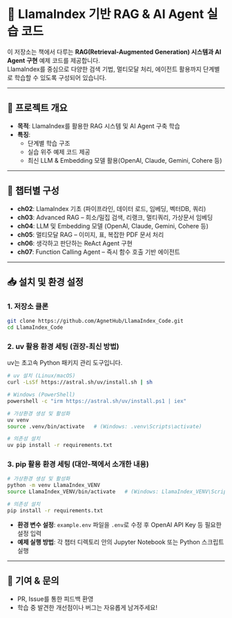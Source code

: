 # 📘 LlamaIndex 기반 RAG & AI Agent 실습 코드

이 저장소는 책에서 다루는 **RAG(Retrieval-Augmented Generation) 시스템과 AI Agent 구현** 예제 코드를 제공합니다.  
LlamaIndex를 중심으로 다양한 검색 기법, 멀티모달 처리, 에이전트 활용까지 단계별로 학습할 수 있도록 구성되어 있습니다.  

---

## 🚀 프로젝트 개요
- **목적**: LlamaIndex를 활용한 RAG 시스템 및 AI Agent 구축 학습  
- **특징**:
  - 단계별 학습 구조
  - 실습 위주 예제 코드 제공
  - 최신 LLM & Embedding 모델 활용(OpenAI, Claude, Gemini, Cohere 등)

---

## 📂 챕터별 구성
- **ch02**: LlamaIndex 기초 (파이프라인, 데이터 로드, 임베딩, 벡터DB, 쿼리)  
- **ch03**: Advanced RAG – 희소/밀집 검색, 리랭크, 멀티쿼리, 가상문서 임베딩  
- **ch04**: LLM 및 Embedding 모델 (OpenAI, Claude, Gemini, Cohere 등)  
- **ch05**: 멀티모달 RAG – 이미지, 표, 복잡한 PDF 문서 처리  
- **ch06**: 생각하고 판단하는 ReAct Agent 구현  
- **ch07**: Function Calling Agent – 즉시 함수 호출 기반 에이전트  

---

## 📥 설치 및 환경 설정

### 1. 저장소 클론
```bash
git clone https://github.com/AgnetHub/LlamaIndex_Code.git
cd LlamaIndex_Code
```

### 2. uv 활용 환경 세팅 (권장-최신 방법)
uv는 초고속 Python 패키지 관리 도구입니다.

```bash
# uv 설치 (Linux/macOS)
curl -LsSf https://astral.sh/uv/install.sh | sh
```

```bash
# Windows (PowerShell)
powershell -c "irm https://astral.sh/uv/install.ps1 | iex"
```

```bash
# 가상환경 생성 및 활성화
uv venv
source .venv/bin/activate   # (Windows: .venv\Scripts\activate)
```

```bash
# 의존성 설치
uv pip install -r requirements.txt
```

### 3. pip 활용 환경 세팅 (대안-책에서 소개한 내용)

```bash
# 가상환경 생성 및 활성화
python -m venv LlamaIndex_VENV
source LlamaIndex_VENV/bin/activate   # (Windows: LlamaIndex_VENV\Scripts\activate)
````

```bash
# 의존성 설치
pip install -r requirements.txt
````

* **환경 변수 설정**: `example.env` 파일을 `.env`로 수정 후 OpenAI API Key 등 필요한 설정 입력
* **예제 실행 방법**: 각 챕터 디렉토리 안의 Jupyter Notebook 또는 Python 스크립트 실행

---

## 🙌 기여 & 문의

* PR, Issue를 통한 피드백 환영
* 학습 중 발견한 개선점이나 버그는 자유롭게 남겨주세요!
